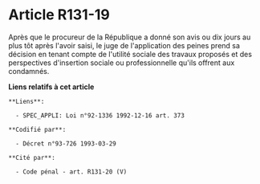 # Article R131-19

Après que le procureur de la République a donné son avis ou dix jours au plus tôt après l'avoir saisi, le juge de
l'application des peines prend sa décision en tenant compte de l'utilité sociale des travaux proposés et des perspectives
d'insertion sociale ou professionnelle qu'ils offrent aux condamnés.

**Liens relatifs à cet article**

	**Liens**:

	  - SPEC_APPLI: Loi n°92-1336 1992-12-16 art. 373

	**Codifié par**:

	  - Décret n°93-726 1993-03-29

	**Cité par**:

	  - Code pénal - art. R131-20 (V)

